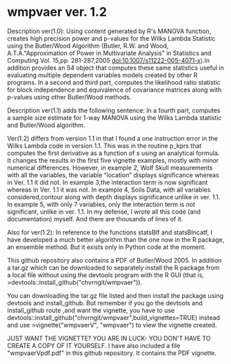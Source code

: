 # wmpvaer ver. 1.2
Description ver(1.0): Using content generated by R's MANOVA function, creates high precision power and p-values for the Wilks Lambda Statistic using the Butler/Wood Algorithm (Butler, R.W. and Wood, A.T.A."Approximation of Power in Multivariate Analysis" in Statistics and Computing Vol. 15,pp. 281-287,2005 <doi:10.1007/s11222-005-4071-x>).In addition provides an S4 object that computes these same
statistics useful in evaluating multiple dependent variables models created by other R programs. In a second and third part, computes the 
likelihood ratio statistic for block independence and equivalence of covariance matrices along with p-values using other Butler/Wood methods.	

Description ver(1.1) adds the following sentence:  In a fourth part, computes a sample size estimate for 1-way MANOVA using the Wilks Lambda statistic and Butler/Wood algorithm. 

Ver(1.2) differs from version 1.1 in that I found a one instruction error in the Wilks Lambda code in version 1.1. This was in the routine p_kprs that computes the first derivative as a function of s using an analytical formula. It changes the results in the first five vignette examples, mostly with minor numerical differences.  However, in example 2, Wolf Skull measurements with all the variables, the variable “location” displays significance whereas in Ver. 1.1 it did not. In example 3,the interaction term is now significant whereas in Ver. 1.1 it was not. In example 4, Soils Data, with all variables considered,contour along with depth displays significance unlike in ver. 1.1.  In example 5, with only 7 variables, only the interaction term is not significant, unlike in ver. 1.1. In my defense, I wrote all this code (and documentation) myself. And there are thousands of lines of it. 

Also for ver(1.2): In reference to the functions statsBIf and statsBIncatf, I have developed a much better algorithm than the one
now in the R package, an ensemble method.  But it exists only in Python code at the moment. 

This github repository also contains a PDF of Butler/Wood 2005. In addition a tar.gz which can be downloaded to separately install the R package from a local file without using the devtools program with the R GUI (that is, >devtools::install_github("chvrngit/wmpvaer")).

You can downloading the tar.gz file listed and then install the package using devtools and install_github. But remember if you go the devtools and install_github route ,and want the vignette, you have to use devtools::install_github("chvrngit/wmpvaer",build_vignettes=TRUE) instead and use >vignette("wmpvaerV", "wmpvaer") to view the vignette created.

JUST WANT THE VIGNETTE? YOU ARE IN LUCK- YOU DON'T HAVE TO CREATE A COPY OF IT YOURSELF.
I have also included a file "wmpvaerVpdf.pdf" in this github repository. It contains the PDF vignette.


